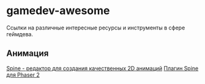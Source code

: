 # gamedev-awesome
Ссылки на различные интересные ресурсы и инструменты в сфере геймдева.

## Анимация
[Spine - редактор для создания качественных 2D анимаций](http://ru.esotericsoftware.com)
[Плагин Spine для Phaser 2](https://github.com/azerion/phaser-spine/tree/spine-ts)

